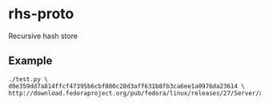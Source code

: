 # rhs-proto
Recursive hash store

## Example
```
./test.py \
d0e359dd7a814ffcf47395b6cbf800c28d3aff631b8fb3ca6ee1a0976da23614 \
http://download.fedoraproject.org/pub/fedora/linux/releases/27/Server/x86_64/os/
```
